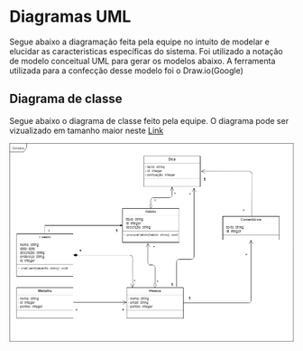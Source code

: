 # Diagramas UML

Segue abaixo a diagramação feita pela equipe no intuito de modelar e elucidar as caracteristicas específicas do sistema. Foi utilizado a notação de modelo conceitual UML para gerar os modelos abaixo. A ferramenta utilizada para a confecção desse modelo foi o Draw.io(Google)

## Diagrama de classe

Segue abaixo o diagrama de classe feito pela equipe. O diagrama pode ser vizualizado em tamanho maior neste [Link](https://www.draw.io/#G10nOgtsqtQeo5Sjdg5-TZ56h57giAfR8c)

![concepcao](../assets/img/Bizagi/classe.png)
